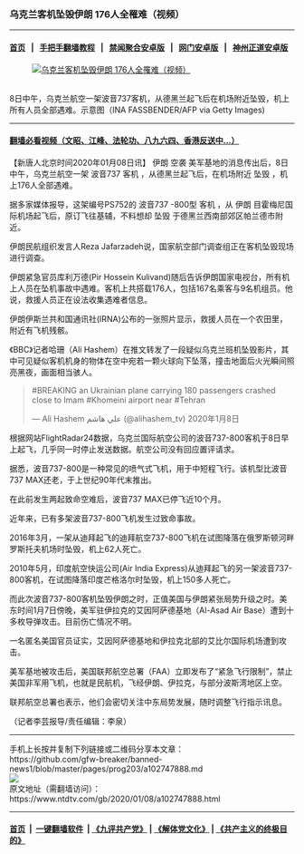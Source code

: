 ### 乌克兰客机坠毁伊朗 176人全罹难（视频）
------------------------

#### [首页](https://github.com/gfw-breaker/banned-news1/blob/master/README.md) &nbsp;&nbsp;|&nbsp;&nbsp; [手把手翻墙教程](https://github.com/gfw-breaker/guides/wiki) &nbsp;&nbsp;|&nbsp;&nbsp; [禁闻聚合安卓版](https://github.com/gfw-breaker/bn-android) &nbsp;&nbsp;|&nbsp;&nbsp; [网门安卓版](https://github.com/oGate2/oGate) &nbsp;&nbsp;|&nbsp;&nbsp; [神州正道安卓版](https://github.com/SzzdOgate/update) 



<div><div class="featured_image">
 <a href="https://i.ntdtv.com/assets/uploads/2020/01/1GettyImages-1170982489.jpg" target="_blank">
  <figure>
   <img alt="乌克兰客机坠毁伊朗 176人全罹难（视频）" src="https://i.ntdtv.com/assets/uploads/2020/01/1GettyImages-1170982489-800x450.jpg"/>
  </figure><br/>
 </a>
 <span class="caption">
  8日中午，乌克兰航空一架波音737客机，从德黑兰起飞后在机场附近坠毁，机上所有人员全部遇难。示意图（INA FASSBENDER/AFP via Getty Images)
 </span>
</div>
</div><hr/>

#### [翻墙必看视频（文昭、江峰、法轮功、八九六四、香港反送中...）](http://167.172.214.107/home.html)

<div><div class="post_content" itemprop="articleBody">
 <p>
  【新唐人北京时间2020年01月08日讯】
  <ok href="https://www.ntdtv.com/gb/伊朗.htm">
   伊朗
  </ok>
  <ok href="https://www.ntdtv.com/gb/空袭.htm">
   空袭
  </ok>
  美军基地的消息传出后，8日中午，乌克兰航空一架
  <ok href="https://www.ntdtv.com/gb/波音737.htm">
   波音737
  </ok>
  <ok href="https://www.ntdtv.com/gb/客机.htm">
   客机
  </ok>
  ，从德黑兰起飞后，在机场附近
  <ok href="https://www.ntdtv.com/gb/坠毁.htm">
   坠毁
  </ok>
  ，机上176人全部遇难。
 </p>
 <p>
  据多家媒体报导，这架编号PS752的
  <ok href="https://www.ntdtv.com/gb/波音737.htm">
   波音737
  </ok>
  -800型
  <ok href="https://www.ntdtv.com/gb/客机.htm">
   客机
  </ok>
  ，从
  <ok href="https://www.ntdtv.com/gb/伊朗.htm">
   伊朗
  </ok>
  目霍梅尼国际机场起飞后，原订飞往基辅，不料想却
  <ok href="https://www.ntdtv.com/gb/坠毁.htm">
   坠毁
  </ok>
  于德黑兰西南部郊区帕兰德市附近。
 </p>
 <p>
  伊朗民航组织发言人Reza Jafarzadeh说，国家航空部门调查组正在客机坠毁现场进行调查。
 </p>
 <p>
  伊朗紧急官员库利万德(Pir Hossein Kulivand)随后告诉伊朗国家电视台，所有机上人员在坠机事故中遇难。客机上共搭载176人，包括167名乘客与9名机组员。他说，救援人员正在设法收集遇难者信息。
 </p>
 <p>
  伊朗伊斯兰共和国通讯社(IRNA)公布的一张照片显示，救援人员在一个农田里，附近有飞机残骸。
 </p>
 <p>
  《BBC》记者哈珊（Ali Hashem）在推文转发了一段疑似乌克兰班机坠毁影片，其中可见疑似客机机身的物体在空中宛若一颗火球向下坠落，撞击地面后火光瞬间照亮黑夜，画面相当骇人。
 </p>
 <blockquote class="twitter-tweet" data-lang="zh-cn">
  <p dir="ltr" lang="en">
   <ok href="https://twitter.com/hashtag/BREAKING?src=hash&amp;ref_src=twsrc%5Etfw">
    #BREAKING
   </ok>
   an Ukrainian plane carrying 180 passengers crashed close to Imam
   <ok href="https://twitter.com/hashtag/Khomeini?src=hash&amp;ref_src=twsrc%5Etfw">
    #Khomeini
   </ok>
   airport near
   <ok href="https://twitter.com/hashtag/Tehran?src=hash&amp;ref_src=twsrc%5Etfw">
    #Tehran
   </ok>
  </p>
  <p>
   — Ali Hashem علي هاشم (@alihashem_tv)
   <ok href="https://twitter.com/alihashem_tv/status/1214750605664772098?ref_src=twsrc%5Etfw">
    2020年1月8日
   </ok>
  </p>
 </blockquote>
 <p>
  <script async="" charset="utf-8" src="https://platform.twitter.com/widgets.js">
  </script>
 </p>
 <p>
  根据网站FlightRadar24数据，乌克兰国际航空公司的波音737-800客机于8日早上起飞，几乎同一时停止发送数据。航空公司没有回应置评请求。
 </p>
 <p>
  据悉，波音737-800是一种常见的喷气式飞机，用于中短程飞行。该机型比波音737 MAX还老，于上世纪90年代末推出。
 </p>
 <p>
  在此前发生两起致命空难后，波音737 MAX已停飞近10个月。
 </p>
 <p>
  近年来，已有多架波音737-800飞机发生过致命事故。
 </p>
 <p>
  2016年3月，一架从迪拜起飞的迪拜航空737-800飞机在试图降落在俄罗斯顿河畔罗斯托夫机场时坠毁，机上62人死亡。
 </p>
 <p>
  2010年5月，印度航空快运公司(Air India Express)从迪拜起飞的另一架波音737-800客机，在试图降落印度芒格洛尔时坠毁，机上150多人死亡。
 </p>
 <p>
  而此次波音737-800客机坠毁伊朗之时，正值美国与伊朗紧张局势升级之时。美东时间1月7日傍晚，美军驻伊拉克的艾因阿萨德基地（Al-Asad Air Base）遭到十多枚导弹攻击。目前伤亡情况不明。
 </p>
 <p>
  一名匿名美国官员证实，艾因阿萨德基地和伊拉克北部的艾比尔国际机场遭到攻击。
 </p>
 <p>
  美军基地被攻击后，美国联邦航空总署（FAA）立即发布了“紧急飞行限制”，禁止美国非军用飞机，也就是民航机，飞经伊朗、伊拉克，与部分波斯湾地区上空。
 </p>
 <p>
  联邦航空总署也表示，他们会密切关注中东局势发展，随时调整飞行指示讯息。
 </p>
 <p>
  （记者李芸报导/责任编辑：李泉）
 </p>
 <div class="single_ad">
 </div>
</div>
</div>
<hr/>
手机上长按并复制下列链接或二维码分享本文章：<br/>
https://github.com/gfw-breaker/banned-news1/blob/master/pages/prog203/a102747888.md <br/>
<a href='https://github.com/gfw-breaker/banned-news1/blob/master/pages/prog203/a102747888.md'><img src='https://github.com/gfw-breaker/banned-news1/blob/master/pages/prog203/a102747888.md.png'/></a> <br/>
原文地址（需翻墙访问）：https://www.ntdtv.com/gb/2020/01/08/a102747888.html


------------------------
#### [首页](https://github.com/gfw-breaker/banned-news1/blob/master/README.md) &nbsp;|&nbsp; [一键翻墙软件](https://github.com/gfw-breaker/nogfw/blob/master/README.md) &nbsp;| [《九评共产党》](https://github.com/gfw-breaker/9ping.md/blob/master/README.md#九评之一评共产党是什么) | [《解体党文化》](https://github.com/gfw-breaker/jtdwh.md/blob/master/README.md) | [《共产主义的终极目的》](https://github.com/gfw-breaker/gczydzjmd.md/blob/master/README.md)


<img src='http://gfw-breaker.win/banned-news/pages/prog203/a102747888.md' width='0px' height='0px'/>